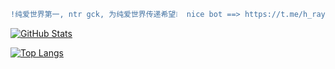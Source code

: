 <!--
**luckyray-fan/luckyray-fan** is a ✨ _special_ ✨ repository because its `README.md` (this file) appears on your GitHub profile.

Here are some ideas to get you started:

- 🔭 I’m currently working on ...
- 🌱 I’m currently learning ...
- 👯 I’m looking to collaborate on ...
- 🤔 I’m looking for help with ...
- 💬 Ask me about ...
- 📫 How to reach me: ...
- 😄 Pronouns: ...
- ⚡ Fun fact: ...
-->

```diff
!纯爱世界第一, ntr gck, 为纯爱世界传递希望❕  nice bot ==> https://t.me/h_rayy
```

[![GitHub Stats](https://github-readme-stats.vercel.app/api?username=luckyray-fan)](https://github.com/anuraghazra/github-readme-stats)

[![Top Langs](https://github-readme-stats.vercel.app/api/top-langs/?username=luckyray-fan)](https://github.com/anuraghazra/github-readme-stats)
